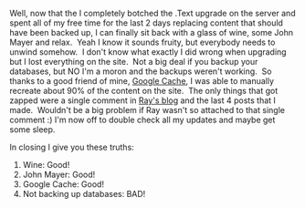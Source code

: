 Well, now that the I completely botched the .Text upgrade on the server
and spent all of my free time for the last 2 days replacing content that
should have been backed up, I can finally sit back with a glass of wine,
some John Mayer and relax.  Yeah I know it sounds fruity, but everybody
needs to unwind somehow.  I don't know what exactly I did wrong when
upgrading but I lost everything on the site.  Not a big deal if you
backup your databases, but NO I'm a moron and the backups weren't
working.  So thanks to a good friend of mine, [Google
Cache](http://www.google.com), I was able to manually recreate about 90%
of the content on the site.  The only things that got zapped were a
single comment in [Ray's blog](http://blogs.geekdojo.net/jez) and the
last 4 posts that I made.  Wouldn't be a big problem if Ray wasn't so
attached to that single comment :) I'm now off to double check all my
updates and maybe get some sleep.

In closing I give you these truths:

1.  Wine: Good!
2.  John Mayer: Good!
3.  Google Cache: Good!
4.  Not backing up databases: BAD!

 
